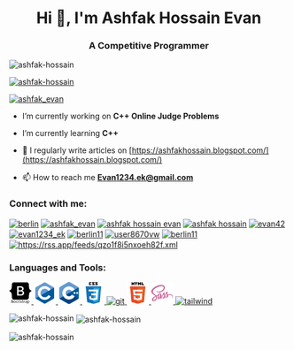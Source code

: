 <h1 align="center">Hi 👋, I'm Ashfak Hossain Evan</h1>
<h3 align="center">A Competitive Programmer</h3>

<p align="left"> <img src="https://komarev.com/ghpvc/?username=ashfak-hossain&label=Profile%20views&color=0e75b6&style=flat" alt="ashfak-hossain" /> </p>

<p align="left"> <a href="https://github.com/ryo-ma/github-profile-trophy"><img src="https://github-profile-trophy.vercel.app/?username=ashfak-hossain" alt="ashfak-hossain" /></a> </p>

<p align="left"> <a href="https://twitter.com/ashfak_evan" target="blank"><img src="https://img.shields.io/twitter/follow/ashfak_evan?logo=twitter&style=for-the-badge" alt="ashfak_evan" /></a> </p>

- I’m currently working on **C++ Online Judge Problems**

- I’m currently learning **C++**

- 📝 I regularly write articles on [https://ashfakhossain.blogspot.com/](https://ashfakhossain.blogspot.com/)

- 📫 How to reach me **Evan1234.ek@gmail.com**


<h3 align="left">Connect with me:</h3>
<p align="left">
<a href="https://dev.to/berlin" target="blank"><img align="center" src="https://raw.githubusercontent.com/rahuldkjain/github-profile-readme-generator/master/src/images/icons/Social/devto.svg" alt="berlin" height="30" width="40" /></a>
<a href="https://twitter.com/ashfak_evan" target="blank"><img align="center" src="https://raw.githubusercontent.com/rahuldkjain/github-profile-readme-generator/master/src/images/icons/Social/twitter.svg" alt="ashfak_evan" height="30" width="40" /></a>
<a href="https://linkedin.com/in/ashfak hossain evan" target="blank"><img align="center" src="https://raw.githubusercontent.com/rahuldkjain/github-profile-readme-generator/master/src/images/icons/Social/linked-in-alt.svg" alt="ashfak hossain evan" height="30" width="40" /></a>
<a href="https://fb.com/ashfak hossain" target="blank"><img align="center" src="https://raw.githubusercontent.com/rahuldkjain/github-profile-readme-generator/master/src/images/icons/Social/facebook.svg" alt="ashfak hossain" height="30" width="40" /></a>
<a href="https://www.codechef.com/users/evan42" target="blank"><img align="center" src="https://cdn.jsdelivr.net/npm/simple-icons@3.1.0/icons/codechef.svg" alt="evan42" height="30" width="40" /></a>
<a href="https://www.hackerrank.com/evan1234_ek" target="blank"><img align="center" src="https://raw.githubusercontent.com/rahuldkjain/github-profile-readme-generator/master/src/images/icons/Social/hackerrank.svg" alt="evan1234_ek" height="30" width="40" /></a>
<a href="https://codeforces.com/profile/berlin11" target="blank"><img align="center" src="https://raw.githubusercontent.com/rahuldkjain/github-profile-readme-generator/master/src/images/icons/Social/codeforces.svg" alt="berlin11" height="30" width="40" /></a>
<a href="https://www.leetcode.com/user8670vw" target="blank"><img align="center" src="https://raw.githubusercontent.com/rahuldkjain/github-profile-readme-generator/master/src/images/icons/Social/leet-code.svg" alt="user8670vw" height="30" width="40" /></a>
<a href="https://www.topcoder.com/members/berlin11" target="blank"><img align="center" src="https://raw.githubusercontent.com/rahuldkjain/github-profile-readme-generator/master/src/images/icons/Social/topcoder.svg" alt="berlin11" height="30" width="40" /></a>
<a href="/https://rss.app/feeds/qzo1f8i5nxoeh82f.xml" target="blank"><img align="center" src="https://raw.githubusercontent.com/rahuldkjain/github-profile-readme-generator/master/src/images/icons/Social/rss.svg" alt="https://rss.app/feeds/qzo1f8i5nxoeh82f.xml" height="30" width="40" /></a>
</p>

<h3 align="left">Languages and Tools:</h3>
<p align="left"> <a href="https://getbootstrap.com" target="_blank" rel="noreferrer"> <img src="https://raw.githubusercontent.com/devicons/devicon/master/icons/bootstrap/bootstrap-plain-wordmark.svg" alt="bootstrap" width="40" height="40"/> </a> <a href="https://www.cprogramming.com/" target="_blank" rel="noreferrer"> <img src="https://raw.githubusercontent.com/devicons/devicon/master/icons/c/c-original.svg" alt="c" width="40" height="40"/> </a> <a href="https://www.w3schools.com/cpp/" target="_blank" rel="noreferrer"> <img src="https://raw.githubusercontent.com/devicons/devicon/master/icons/cplusplus/cplusplus-original.svg" alt="cplusplus" width="40" height="40"/> </a> <a href="https://www.w3schools.com/css/" target="_blank" rel="noreferrer"> <img src="https://raw.githubusercontent.com/devicons/devicon/master/icons/css3/css3-original-wordmark.svg" alt="css3" width="40" height="40"/> </a> <a href="https://git-scm.com/" target="_blank" rel="noreferrer"> <img src="https://www.vectorlogo.zone/logos/git-scm/git-scm-icon.svg" alt="git" width="40" height="40"/> </a> <a href="https://www.w3.org/html/" target="_blank" rel="noreferrer"> <img src="https://raw.githubusercontent.com/devicons/devicon/master/icons/html5/html5-original-wordmark.svg" alt="html5" width="40" height="40"/> </a> <a href="https://sass-lang.com" target="_blank" rel="noreferrer"> <img src="https://raw.githubusercontent.com/devicons/devicon/master/icons/sass/sass-original.svg" alt="sass" width="40" height="40"/> </a> <a href="https://tailwindcss.com/" target="_blank" rel="noreferrer"> <img src="https://www.vectorlogo.zone/logos/tailwindcss/tailwindcss-icon.svg" alt="tailwind" width="40" height="40"/> </a> </p>

<p><img align="left" src="https://github-readme-stats.vercel.app/api/top-langs?username=ashfak-hossain&show_icons=true&locale=en&layout=compact" alt="ashfak-hossain" /></p>

<p>&nbsp;<img align="center" src="https://github-readme-stats.vercel.app/api?username=ashfak-hossain&show_icons=true&locale=en" alt="ashfak-hossain" /></p>

<p><img align="center" src="https://github-readme-streak-stats.herokuapp.com/?user=ashfak-hossain&" alt="ashfak-hossain" /></p>
